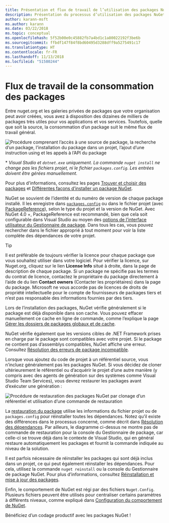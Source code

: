 ```yaml
---
title: Présentation et flux de travail de l’utilisation des packages NuGet
description: Présentation du processus d’utilisation des packages NuGet dans un projet et liens vers d’autres parties du processus.
author: karann-msft
ms.author: karann
ms.date: 03/22/2018
ms.topic: conceptual
ms.openlocfilehash: 5f52b00e0c45882fb7a4bd1c1a80022192f3be6b
ms.sourcegitcommit: ffbdf147f84f8bd60495d3288dff9a5275491c17
ms.translationtype: HT
ms.contentlocale: fr-FR
ms.lasthandoff: 11/13/2018
ms.locfileid: "51580244"
---
```

# <a name="package-consumption-workflow"></a>Flux de travail de la consommation des packages

Entre nuget.org et les galeries privées de packages que votre organisation peut avoir créées, vous avez à disposition des dizaines de milliers de packages très utiles pour vos applications et vos services. Toutefois, quelle que soit la source, la consommation d’un package suit le même flux de travail général.

![Procédure comprenant l’accès à une source de package, la recherche d’un package, l’installation du package dans un projet, l’ajout d’une instruction using et les appels à l’API du package](media/Overview-01-GeneralFlow.png)

\* _Visual Studio et `dotnet.exe` uniquement. La commande `nuget install` ne change pas les fichiers projet, ni le fichier `packages.config`. Les entrées doivent être gérées manuellement._

Pour plus d’informations, consultez les pages [Trouver et choisir des packages](../consume-packages/finding-and-choosing-packages.md) et [Différentes façons d’installer un package NuGet](ways-to-install-a-package.md).

NuGet se souvient de l’identité et du numéro de version de chaque package installé. Il les enregistre dans [`packages.config`](../reference/packages-config.md) ou dans le fichier projet (avec [PackageReference](../consume-packages/package-references-in-project-files.md)), selon le type du projet et la version de NuGet. Avec NuGet 4.0 +, PackageReference est recommandé, bien que cela soit configurable dans Visual Studio au moyen des [options de l’interface utilisateur du Gestionnaire de package](../tools/package-manager-ui.md). Dans tous les cas, vous pouvez rechercher dans le fichier approprié à tout moment pour voir la liste complète des dépendances de votre projet.

> [!Tip]
> Il est préférable de toujours vérifier la licence pour chaque package que vous souhaitez utiliser dans votre logiciel. Pour vérifier la licence, sur Nuget.org, cliquez sur le lien **License Info** situé à droite, dans la page de description de chaque package. Si un package ne spécifie pas les termes du contrat de licence, contactez le propriétaire du package directement à l’aide de du lien **Contact owners** (Contacter les propriétaires) dans la page du package. Microsoft ne vous accorde pas de licences de droits de propriété intellectuelle pour le compte de fournisseurs de packages tiers et n’est pas responsable des informations fournies par des tiers.

Lors de l’installation des packages, NuGet vérifie généralement si le package est déjà disponible dans son cache. Vous pouvez effacer manuellement ce cache en ligne de commande, comme l’explique la page [Gérer les dossiers de packages globaux et de cache](../consume-packages/managing-the-global-packages-and-cache-folders.md).

NuGet vérifie également que les versions cibles de .NET Framework prises en charge par le package sont compatibles avec votre projet. Si le package ne contient pas d’assemblys compatibles, NuGet affiche une erreur. Consultez [Résolution des erreurs de package incompatible](dependency-resolution.md#resolving-incompatible-package-errors).

Lorsque vous ajoutez du code de projet à un référentiel source, vous n’incluez généralement pas les packages NuGet. Si vous décidez de cloner ultérieurement le référentiel ou d’acquérir le projet d’une autre manière (y compris avec des agents de génération sur des systèmes comme Visual Studio Team Services), vous devrez restaurer les packages avant d’exécuter une génération :

![Procédure de restauration des packages NuGet par clonage d’un référentiel et utilisation d’une commande de restauration](media/Overview-02-RestoreFlow.png)

La [restauration du package](../consume-packages/package-restore.md) utilise les informations du fichier projet ou de `packages.config` pour réinstaller toutes les dépendances. Notez qu’il existe des différences dans le processus concerné, comme décrit dans [Résolution des dépendances](../consume-packages/dependency-resolution.md). Par ailleurs, le diagramme ci-dessus ne montre pas de commande de restauration pour la console du Gestionnaire de package, car celle-ci se trouve déjà dans le contexte de Visual Studio, qui en général restaure automatiquement les packages et fournit la commande indiquée au niveau de la solution.

Il est parfois nécessaire de réinstaller les packages qui sont déjà inclus dans un projet, ce qui peut également réinstaller les dépendances. Pour cela, utilisez la commande `nuget reinstall` ou la console du Gestionnaire de package NuGet. Pour plus d’informations, consultez [Réinstallation et mise à jour des packages](../consume-packages/reinstalling-and-updating-packages.md).

Enfin, le comportement de NuGet est régi par des fichiers `Nuget.Config`. Plusieurs fichiers peuvent être utilisés pour centraliser certains paramètres à différents niveaux, comme expliqué dans [Configuration du comportement de NuGet](../consume-packages/configuring-nuget-behavior.md).

Bénéficiez d’un codage productif avec les packages NuGet !
